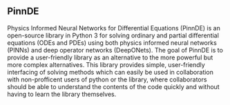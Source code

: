 PinnDE
--------

Physics Informed Neural Networks for Differential Equations (PinnDE) is an open-source library
in Python 3 for solving ordinary and partial differential equations (ODEs and PDEs) using both
physics informed neural networks (PINNs) and deep operator networks (DeepONets). The goal of PinnDE is to
provide a user-friendly library as an alternative to the more powerful but more complex alternatives. This library provides
simple, user-friendly interfacing of solving methods which can easily be used in collaboration with 
non-profficent users of python or the library, where collaborators should be able to understand the contents of
the code quickly and without having to learn the library themselves.